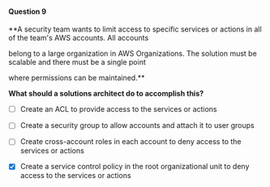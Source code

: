 #### Question  9


**A security team wants to limit access to specific services or actions in all of the team's AWS accounts. All accounts

belong to a large organization in AWS Organizations. The solution must be scalable and there must be a single point

where permissions can be maintained.**


**What should a solutions architect do to accomplish this?**


- [ ] Create an ACL to provide access to the services or actions


- [ ] Create a security group to allow accounts and attach it to user groups


- [ ] Create cross-account roles in each account to deny access to the services or actions


- [x] Create a service control policy in the root organizational unit to deny access to the services or actions


